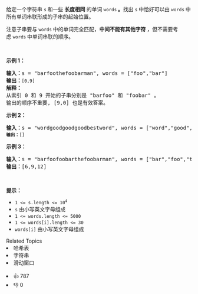 <p>给定一个字符串&nbsp;<code>s</code><strong>&nbsp;</strong>和一些 <strong>长度相同</strong> 的单词&nbsp;<code>words</code><strong> 。</strong>找出 <code>s</code><strong> </strong>中恰好可以由&nbsp;<code>words</code><strong> </strong>中所有单词串联形成的子串的起始位置。</p>

<p>注意子串要与&nbsp;<code>words</code><strong> </strong>中的单词完全匹配，<strong>中间不能有其他字符 </strong>，但不需要考虑&nbsp;<code>words</code><strong>&nbsp;</strong>中单词串联的顺序。</p>

<p>&nbsp;</p>

<p><strong>示例 1：</strong></p>

<pre>
<strong>输入：</strong>s = "barfoothefoobarman", words = ["foo","bar"]
<strong>输出：</strong><span><code>[0,9]</code></span>
<strong>解释：</strong>
从索引 0 和 9 开始的子串分别是 "barfoo" 和 "foobar" 。
输出的顺序不重要, [9,0] 也是有效答案。
</pre>

<p><strong>示例 2：</strong></p>

<pre>
<strong>输入：</strong>s = "wordgoodgoodgoodbestword", words = ["word","good","best","word"]
<span><code><strong>输出：</strong>[]</code></span>
</pre>

<p><strong>示例 3：</strong></p>

<pre>
<strong>输入：</strong>s = "barfoofoobarthefoobarman", words = ["bar","foo","the"]
<strong>输出：</strong>[6,9,12]
</pre>

<p>&nbsp;</p>

<p><strong>提示：</strong></p>

<ul> 
 <li><code>1 &lt;= s.length &lt;= 10<sup>4</sup></code></li> 
 <li><code>s</code> 由小写英文字母组成</li> 
 <li><code>1 &lt;= words.length &lt;= 5000</code></li> 
 <li><code>1 &lt;= words[i].length &lt;= 30</code></li> 
 <li><code>words[i]</code>&nbsp;由小写英文字母组成</li> 
</ul>

<div><div>Related Topics</div><div><li>哈希表</li><li>字符串</li><li>滑动窗口</li></div></div><br><div><li>👍 787</li><li>👎 0</li></div>